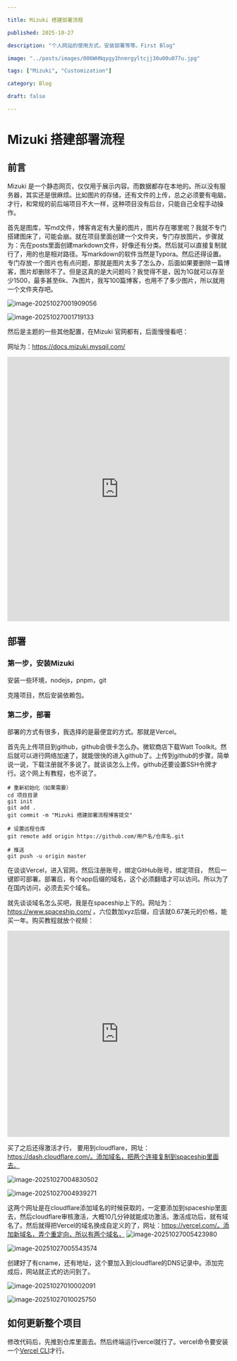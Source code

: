 ```yaml
---

title: Mizuki 搭建部署流程

published: 2025-10-27

description: "个人网站的使用方式，安装部署等等。First Blog"

image: "../posts/images/006WHNqygy1hnmrgyltcjj30u00u077u.jpg"

tags: ["Mizuki", "Customization"]

category: Blog

draft: false

---
```


# Mizuki 搭建部署流程

## 前言

  Mizuki 是一个静态网页，仅仅用于展示内容。而数据都存在本地的。所以没有服务器，其实还是很麻烦。比如图片的存储，还有文件的上传，总之必须要有电脑，才行，和常规的前后端项目不大一样，这种项目没有后台，只能自己全程手动操作。

  首先是图库，写md文件，博客肯定有大量的图片，图片存在哪里呢？我就不专门搭建图床了，可能会崩。就在项目里面创建一个文件夹，专门存放图片。步骤就为：先在posts里面创建markdown文件，好像还有分类。然后就可以直接复制就行了，用的也是相对路径。写markdown的软件当然是Typora。然后还得设置。专门存放一个图片也有点问题，那就是图片太多了怎么办，后面如果要删除一篇博客，图片却删除不了。但是这真的是大问题吗？我觉得不是，因为1G就可以存至少1500，最多甚至6k、7k图片，我写100篇博客，也用不了多少图片，所以就用一个文件夹存吧。

![image-20251027001909056](images/image-20251027001909056.png)



![image-20251027001719133](images/image-20251027001719133.png)


然后是主题的一些其他配置，在Mizuki 官网都有，后面慢慢看吧：

网址为：https://docs.mizuki.mysqil.com/

<iframe width="100%" height="600" src="https://docs.mizuki.mysqil.com/" title="YouTube video player" frameborder="0" allow="accelerometer; autoplay; clipboard-write; encrypted-media; gyroscope; picture-in-picture; web-share" allowfullscreen></iframe>

## 部署

### 第一步，安装Mizuki 

安装一些环境，nodejs，pnpm，git

克隆项目，然后安装依赖包。

### 第二步，部署

部署的方式有很多，我选择的是最便宜的方式。那就是Vercel。

首先先上传项目到github，github会很卡怎么办。微软商店下载Watt Toolkit。然后就可以进行网络加速了，就能很快的进入github了。上传到github的步骤，简单说一说，下载注册就不多说了。就谈谈怎么上传。github还要设置SSH令牌才行。这个网上有教程，也不说了。

```git
# 重新初始化（如果需要）
cd 项目目录
git init
git add .
git commit -m "Mizuki 搭建部署流程博客提交"

# 设置远程仓库
git remote add origin https://github.com/用户名/仓库名.git

# 推送
git push -u origin master
```

在谈谈Vercel，进入官网，然后注册账号，绑定GitHub账号，绑定项目， 然后一键即可部署。部署后，有个app后缀的域名，这个必须翻墙才可以访问。所以为了在国内访问，必须去买个域名。

就先谈谈域名怎么买吧，我是在spaceship上下的。网址为：https://www.spaceship.com/ 。六位数加xyz后缀，应该就0.67美元的价格，能买一年。购买教程就放个视频：

<iframe width="100%" height="468" src="https://www.bilibili.com/video/BV12A9pYmEZh/?spm_id_from=333.1391.0.0" title="YouTube video player" frameborder="0" allow="accelerometer; autoplay; clipboard-write; encrypted-media; gyroscope; picture-in-picture; web-share" allowfullscreen></iframe>

买了之后还得激活才行， 要用到cloudflare，网址：https://dash.cloudflare.com/。添加域名，把两个连接复制到spaceship里面去。

![image-20251027004830502](images/image-20251027004830502.png)

![image-20251027004939271](images/image-20251027004939271.png)

这两个网址是在cloudflare添加域名的时候获取的，一定要添加到spaceship里面去，然后cloudflare审核激活，大概10几分钟就能成功激活。激活成功后，就有域名了。然后就得把Vercel的域名换成自定义的了，网址：https://vercel.com/。添加新域名，弄个重定向，所以有两个域名，
![image-20251027005423980](images/image-20251027005423980.png)



![image-20251027005543574](images/image-20251027005543574.png)

创建好了有cname，还有地址，这个要加入到cloudflare的DNS记录中。添加完成后，网站就正式的访问到了。

![image-20251027010002091](images/image-20251027010002091.png)

![image-20251027010025750](images/image-20251027010025750.png)

## 如何更新整个项目

修改代码后，先推到仓库里面去。然后终端运行vercel就行了。vercel命令要安装一个[Vercel CLI](https://vercel.com/docs/cli)才行。

















